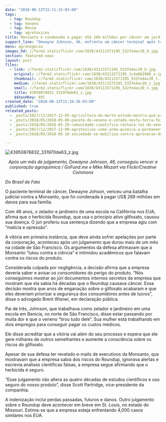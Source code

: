 ```yaml
---
date: "2018-08-13T15:11:15-03:00"
tags:
  - tag: Roundup
  - tag: Veneno
  - tag: Monsa
  - tag: agrotoxicos
title: Monsanto é condenada a pagar US$ 289 milhões por câncer em jardineiro nos EUA
support_line: "Dewayne Johnson, 46, enfrenta um câncer terminal após trabalhar com o herbicida Roundup; empresa deve recorrer"
menu: agronegócio
images_hd: //farm2.staticflickr.com/1838/43111571195_532fe4ac20_b.jpg
section: featured-news
layout: post
files:
  - link: //farm2.staticflickr.com/1838/43111571195_532fe4ac20_b.jpg
    original: //farm2.staticflickr.com/1838/43111571195_1c4a862966_o.jpg
    thumbnail: //farm2.staticflickr.com/1838/43111571195_532fe4ac20_t.jpg
    medium: //farm2.staticflickr.com/1838/43111571195_532fe4ac20_z.jpg
    small: //farm2.staticflickr.com/1838/43111571195_532fe4ac20_n.jpg
    title: 43950876832_331970de63_z.jpg
    $$hashKey: 03C
created_date: "2018-08-13T15:16:36-03:00"
published: true
releated_posts:
  - _posts/2017/12/2017-12-05-agricultura-da-morte-estudo-mostra-que-produtos-brasileiros-tem-alto-nivel-de-veneno.md
  - _posts/2018/05/2018-05-08-pacote-do-veneno-e-votado-nesta-terca-feira-em-brasilia.md
  - _posts/2018/05/2018-05-29-comunidade-cientifica-rechaca-lei-do-veneno-sob-analise-na-camara.md
  - _posts/2017/12/2017-12-09-agrotoxicos-como-arma-quimica-a-permanente-guerra-agraria-no-brasil.md
  - _posts/2018/05/2018-05-16-sociedade-se-mobiliza-contra-aprovacao-do-pacote-do-veneno.md

---
```

<p><img alt="43950876832_331970de63_z.jpg" src="//farm2.staticflickr.com/1838/43111571195_532fe4ac20_b.jpg" /></p>

<p style="text-align: center;"><em>Ap&oacute;s um m&ecirc;s de julgamento, Dewayne Johnson, 46, conseguiu vencer a corpora&ccedil;&atilde;o agroqu&iacute;mica / GoFund.me e Mike Mozart via Flickr/Creative Commons</em></p>

<p><em>Do Brasil de Fato</em></p>

<p>O paciente terminal de c&acirc;ncer, Dewayne Johson, venceu uma batalha judicial contra a Monsanto, que foi condenada &agrave; pagar US$ 289 milh&otilde;es em danos para sua fam&iacute;lia.</p>

<p>Com 46 anos, o zelador e jardineiro de uma escola na Calif&oacute;rnia nos EUA, afirma que o herbicida Roundup, que usa o princ&iacute;pio ativo glifosato, causou sua doen&ccedil;a. O j&uacute;ri proferiu sua senten&ccedil;a dizendo que a empresa agiu com &ldquo;mal&iacute;cia e opress&atilde;o&rdquo;.</p>

<p>A vit&oacute;ria em primeira inst&acirc;ncia, que deve ainda sofrer apela&ccedil;&otilde;es por parte da corpora&ccedil;&atilde;o, aconteceu ap&oacute;s um julgamento que durou mais de um m&ecirc;s na cidade de S&atilde;o Francisco. Os argumentos da defesa afirmavam que a Monsanto &ldquo;lutou contra a ci&ecirc;ncia&rdquo; e intimidou acad&ecirc;micos que falavam contra os riscos do produto.</p>

<p>Considerada culpada por neglig&ecirc;ncia, a decis&atilde;o afirma que a empresa deveria saber e avisar os consumidores do perigo do produto. &ldquo;N&oacute;s conseguimos mostrar ao j&uacute;ri documentos internos secretos da empresa que mostram que ela sabia h&aacute; d&eacute;cadas que o Roundup causava c&acirc;ncer. Essa decis&atilde;o mostra que anos de engana&ccedil;&atilde;o sobre o glifosato acabaram e que eles deveriam priorizar a seguran&ccedil;a dos consumidores antes de lucros&rdquo;, disse o advogado Brent Wisner, em declara&ccedil;&atilde;o p&uacute;blica.</p>

<p>Pai de tr&ecirc;s, Johnson, que trabalhava como zelador e jardineiro em uma escola em Benicia, no norte de S&atilde;o Francisco, disse estar passando por muita dor e que o veneno &ldquo;tirou tudo dele&rdquo;. Sua mulher est&aacute; trabalhando em dois empregos para conseguir pagar os custos m&eacute;dicos.&nbsp;</p>

<p>Ele disse acreditar que a vit&oacute;ria vai al&eacute;m do seu processo e espera que ele gere milhares de outros semelhantes e aumente a consci&ecirc;ncia sobre os riscos do glifosato.</p>

<p>Apesar de sua defesa ter revelado e-mails de executivos da Monsanto, que mostravam que a empresa sabia dos riscos do Roundup, ignorava alertas e escrevia an&aacute;lises cient&iacute;ficas falsas, a empresa segue afirmando que o herbicida &eacute; seguro.</p>

<p>&ldquo;Esse julgamento n&atilde;o altera as quatro d&eacute;cadas de estudos cient&iacute;ficos e uso seguro do nosso produto&rdquo;, disse Scott Partridge, vice-presidente da companhia.</p>

<p>A indeniza&ccedil;&atilde;o inclui perdas passadas, futuros e danos. Outro julgamento sobre o Roundup deve acontecer em breve em St. Louis, no estado do Missouri. Estima-se que a empresa esteja enfrentando 4,000 casos similares nos EUA.</p>
